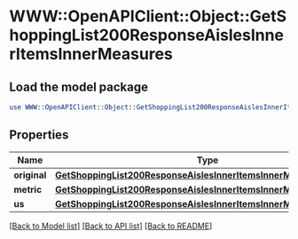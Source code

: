 # WWW::OpenAPIClient::Object::GetShoppingList200ResponseAislesInnerItemsInnerMeasures

## Load the model package
```perl
use WWW::OpenAPIClient::Object::GetShoppingList200ResponseAislesInnerItemsInnerMeasures;
```

## Properties
Name | Type | Description | Notes
------------ | ------------- | ------------- | -------------
**original** | [**GetShoppingList200ResponseAislesInnerItemsInnerMeasuresOriginal**](GetShoppingList200ResponseAislesInnerItemsInnerMeasuresOriginal.md) |  | 
**metric** | [**GetShoppingList200ResponseAislesInnerItemsInnerMeasuresOriginal**](GetShoppingList200ResponseAislesInnerItemsInnerMeasuresOriginal.md) |  | 
**us** | [**GetShoppingList200ResponseAislesInnerItemsInnerMeasuresOriginal**](GetShoppingList200ResponseAislesInnerItemsInnerMeasuresOriginal.md) |  | 

[[Back to Model list]](../README.md#documentation-for-models) [[Back to API list]](../README.md#documentation-for-api-endpoints) [[Back to README]](../README.md)


